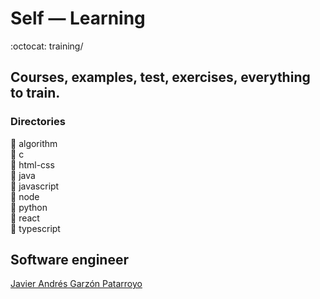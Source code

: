 # Self ― Learning
:octocat: training/

## Courses, examples, test, exercises, everything to train.
### Directories
:open_file_folder: algorithm  
:open_file_folder: c  
:open_file_folder: html-css  
:open_file_folder: java  
:open_file_folder: javascript  
:open_file_folder: node  
:open_file_folder: python  
:open_file_folder:  react  
:open_file_folder: typescript

## Software engineer
[Javier Andrés Garzón Patarroyo](https://www.javierandresgp.com)

